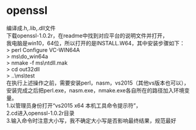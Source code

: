 # openssl
编译成.h,.lib,.dll文件<br>
下载openssl-1.0.2r，在readme中找到对应平台的说明文件并打开，<br>
我电脑是win10，64位，所以打开的是INSTALL.W64，其中安装步骤如下：<br>
\> perl Configure VC-WIN64A<br>
\> ms\do_win64a<br>
\> nmake -f ms\ntdll.mak<br>
\> cd out32dll<br>
\> ..\ms\test<br>
在执行上述操作之前，需要安装perl，nasm，vs2015（其他vs版本也可以），<br>
安装完成之后把perl.exe，nasm.exe，nmake.exe各自所在的路径加入环境变量。<br>
1.以管理员身份打开“vs2015 x64 本机工具命令提示符”，<br>
2.cd进入openssl-1.0.2r目录<br>
3.输入命令时注意大小写，我不确定大小写是否影响最终结果，规范最好<br>

